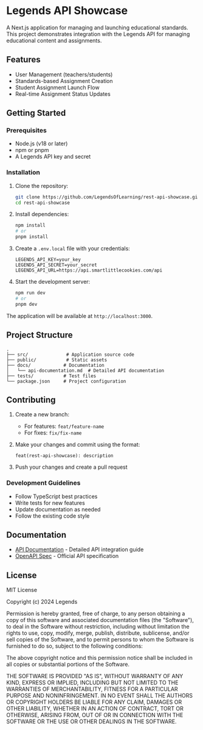 # Legends API Showcase

A Next.js application for managing and launching educational standards. This project demonstrates integration with the Legends API for managing educational content and assignments.

## Features

- User Management (teachers/students)
- Standards-based Assignment Creation
- Student Assignment Launch Flow
- Real-time Assignment Status Updates

## Getting Started

### Prerequisites

- Node.js (v18 or later)
- npm or pnpm
- A Legends API key and secret

### Installation

1. Clone the repository:
   ```bash
   git clone https://github.com/LegendsOfLearning/rest-api-showcase.git
   cd rest-api-showcase
   ```

2. Install dependencies:
   ```bash
   npm install
   # or
   pnpm install
   ```

3. Create a `.env.local` file with your credentials:
   ```
   LEGENDS_API_KEY=your_key
   LEGENDS_API_SECRET=your_secret
   LEGENDS_API_URL=https://api.smartlittlecookies.com/api
   ```

4. Start the development server:
   ```bash
   npm run dev
   # or
   pnpm dev
   ```

The application will be available at `http://localhost:3000`.

## Project Structure

```
.
├── src/              # Application source code
├── public/           # Static assets
├── docs/            # Documentation
│   └── api-documentation.md  # Detailed API documentation
├── tests/           # Test files
└── package.json     # Project configuration
```

## Contributing

1. Create a new branch:
   - For features: `feat/feature-name`
   - For fixes: `fix/fix-name`

2. Make your changes and commit using the format:
   ```
   feat(rest-api-showcase): description
   ```

3. Push your changes and create a pull request

### Development Guidelines

- Follow TypeScript best practices
- Write tests for new features
- Update documentation as needed
- Follow the existing code style

## Documentation

- [API Documentation](docs/api-documentation.md) - Detailed API integration guide
- [OpenAPI Spec](https://api.smartlittlecookies.com/api/v3/docs/openapi) - Official API specification

## License

MIT License

Copyright (c) 2024 Legends

Permission is hereby granted, free of charge, to any person obtaining a copy
of this software and associated documentation files (the "Software"), to deal
in the Software without restriction, including without limitation the rights
to use, copy, modify, merge, publish, distribute, sublicense, and/or sell
copies of the Software, and to permit persons to whom the Software is
furnished to do so, subject to the following conditions:

The above copyright notice and this permission notice shall be included in all
copies or substantial portions of the Software.

THE SOFTWARE IS PROVIDED "AS IS", WITHOUT WARRANTY OF ANY KIND, EXPRESS OR
IMPLIED, INCLUDING BUT NOT LIMITED TO THE WARRANTIES OF MERCHANTABILITY,
FITNESS FOR A PARTICULAR PURPOSE AND NONINFRINGEMENT. IN NO EVENT SHALL THE
AUTHORS OR COPYRIGHT HOLDERS BE LIABLE FOR ANY CLAIM, DAMAGES OR OTHER
LIABILITY, WHETHER IN AN ACTION OF CONTRACT, TORT OR OTHERWISE, ARISING FROM,
OUT OF OR IN CONNECTION WITH THE SOFTWARE OR THE USE OR OTHER DEALINGS IN THE
SOFTWARE.